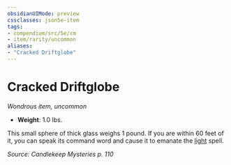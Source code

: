 ```yaml
---
obsidianUIMode: preview
cssclasses: json5e-item
tags:
- compendium/src/5e/cm
- item/rarity/uncommon
aliases: 
- "Cracked Driftglobe"
---
```

# Cracked Driftglobe
*Wondrous item, uncommon*  

- **Weight**: 1.0 lbs.

This small sphere of thick glass weighs 1 pound. If you are within 60 feet of it, you can speak its command word and cause it to emanate the [light](Mechanics/spells/light.md) spell.

*Source: Candlekeep Mysteries p. 110*